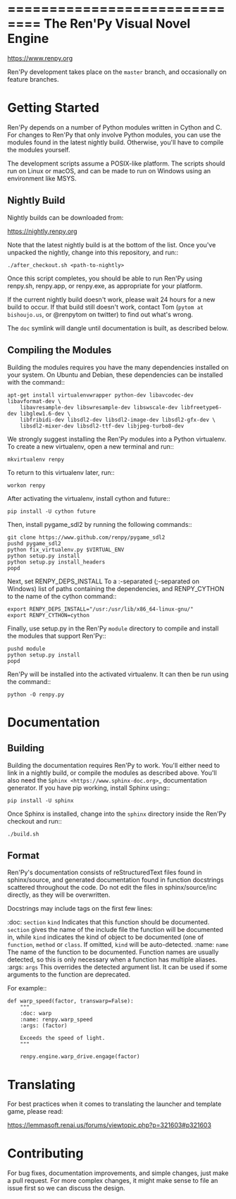 ==============================
The Ren'Py Visual Novel Engine
==============================

https://www.renpy.org

Ren'Py development takes place on the ``master`` branch, and occasionally
on feature branches.


Getting Started
===============

Ren'Py depends on a number of Python modules written in Cython and C. For
changes to Ren'Py that only involve Python modules, you can use the modules
found in the latest nightly build. Otherwise, you'll have to compile the
modules yourself.

The development scripts assume a POSIX-like platform. The scripts should run
on Linux or macOS, and can be made to run on Windows using an environment
like MSYS.

Nightly Build
-------------

Nightly builds can be downloaded from:

   https://nightly.renpy.org

Note that the latest nightly build is at the bottom of the list. Once you've
unpacked the nightly, change into this repository, and run::

    ./after_checkout.sh <path-to-nightly>

Once this script completes, you should be able to run Ren'Py using renpy.sh,
renpy.app, or renpy.exe, as appropriate for your platform.

If the current nightly build doesn't work, please wait 24 hours for a new
build to occur. If that build still doesn't work, contact Tom (`pytom at bishoujo.us`,
or @renpytom on twitter) to find out what's wrong.

The ``doc`` symlink will dangle until documentation is built, as described
below.

Compiling the Modules
----------------------

Building the modules requires you have the many dependencies installed on
your system. On Ubuntu and Debian, these dependencies can be installed with
the command::

    apt-get install virtualenvwrapper python-dev libavcodec-dev libavformat-dev \
        libavresample-dev libswresample-dev libswscale-dev libfreetype6-dev libglew1.6-dev \
        libfribidi-dev libsdl2-dev libsdl2-image-dev libsdl2-gfx-dev \
        libsdl2-mixer-dev libsdl2-ttf-dev libjpeg-turbo8-dev

We strongly suggest installing the Ren'Py modules into a Python
virtualenv. To create a new virtualenv, open a new terminal and run::

    mkvirtualenv renpy

To return to this virtualenv later, run::

    workon renpy

After activating the virtualenv, install cython and future::

    pip install -U cython future

Then, install pygame_sdl2 by running the following commands::

    git clone https://www.github.com/renpy/pygame_sdl2
    pushd pygame_sdl2
    python fix_virtualenv.py $VIRTUAL_ENV
    python setup.py install
    python setup.py install_headers
    popd

Next, set RENPY_DEPS_INSTALL To a \:-separated (\;-separated on Windows)
list of paths containing the dependencies, and RENPY_CYTHON to the name
of the cython command::

    export RENPY_DEPS_INSTALL="/usr:/usr/lib/x86_64-linux-gnu/"
    export RENPY_CYTHON=cython

Finally, use setup.py in the Ren'Py ``module`` directory to compile and
install the modules that support Ren'Py::

    pushd module
    python setup.py install
    popd

Ren'Py will be installed into the activated virtualenv. It can then be run
using the command::

    python -O renpy.py


Documentation
=============

Building
--------

Building the documentation requires Ren'Py to work. You'll either need to
link in a nightly build, or compile the modules as described above. You'll
also need the `Sphinx <https://www.sphinx-doc.org>`_ documentation generator.
If you have pip working, install Sphinx using::

    pip install -U sphinx

Once Sphinx is installed, change into the ``sphinx`` directory inside the
Ren'Py checkout and run::

    ./build.sh

Format
------

Ren'Py's documentation consists of reStructuredText files found in sphinx/source, and
generated documentation found in function docstrings scattered throughout the code. Do
not edit the files in sphinx/source/inc directly, as they will be overwritten.

Docstrings may include tags on the first few lines:

\:doc: `section` `kind`
    Indicates that this function should be documented. `section` gives
    the name of the include file the function will be documented in, while
    `kind` indicates the kind of object to be documented (one of ``function``,
    ``method`` or ``class``. If omitted, `kind` will be auto-detected.
\:name: `name`
    The name of the function to be documented. Function names are usually
    detected, so this is only necessary when a function has multiple aliases.
\:args: `args`
    This overrides the detected argument list. It can be used if some arguments
    to the function are deprecated.

For example::

    def warp_speed(factor, transwarp=False):
        """
        :doc: warp
        :name: renpy.warp_speed
        :args: (factor)

        Exceeds the speed of light.
        """

        renpy.engine.warp_drive.engage(factor)


Translating
===========

For best practices when it comes to translating the launcher and template
game, please read:

https://lemmasoft.renai.us/forums/viewtopic.php?p=321603#p321603


Contributing
============

For bug fixes, documentation improvements, and simple changes, just
make a pull request. For more complex changes, it might make sense
to file an issue first so we can discuss the design.
